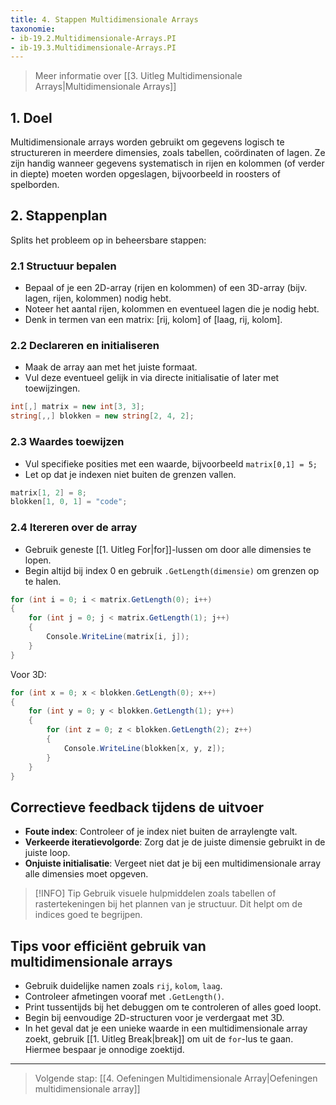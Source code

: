 ```yaml
---
title: 4. Stappen Multidimensionale Arrays
taxonomie:
- ib-19.2.Multidimensionale-Arrays.PI
- ib-19.3.Multidimensionale-Arrays.PI
---
```


> Meer informatie over [[3. Uitleg Multidimensionale Arrays|Multidimensionale Arrays]]

## 1. Doel
Multidimensionale arrays worden gebruikt om gegevens logisch te structureren in meerdere dimensies, zoals tabellen, coördinaten of lagen. Ze zijn handig wanneer gegevens systematisch in rijen en kolommen (of verder in diepte) moeten worden opgeslagen, bijvoorbeeld in roosters of spelborden.

## 2. Stappenplan
Splits het probleem op in beheersbare stappen:

### 2.1 Structuur bepalen
- Bepaal of je een 2D-array (rijen en kolommen) of een 3D-array (bijv. lagen, rijen, kolommen) nodig hebt.
- Noteer het aantal rijen, kolommen en eventueel lagen die je nodig hebt.
- Denk in termen van een matrix: [rij, kolom] of [laag, rij, kolom].

### 2.2 Declareren en initialiseren
- Maak de array aan met het juiste formaat.
- Vul deze eventueel gelijk in via directe initialisatie of later met toewijzingen.

```csharp
int[,] matrix = new int[3, 3];
string[,,] blokken = new string[2, 4, 2];
```

### 2.3 Waardes toewijzen
- Vul specifieke posities met een waarde, bijvoorbeeld `matrix[0,1] = 5;`
- Let op dat je indexen niet buiten de grenzen vallen.

```csharp
matrix[1, 2] = 8;
blokken[1, 0, 1] = "code";
```

### 2.4 Itereren over de array
- Gebruik geneste [[1. Uitleg For|for]]-lussen om door alle dimensies te lopen.
- Begin altijd bij index 0 en gebruik `.GetLength(dimensie)` om grenzen op te halen.

```csharp
for (int i = 0; i < matrix.GetLength(0); i++)
{
    for (int j = 0; j < matrix.GetLength(1); j++)
    {
        Console.WriteLine(matrix[i, j]);
    }
}
```

Voor 3D:
```csharp
for (int x = 0; x < blokken.GetLength(0); x++)
{
    for (int y = 0; y < blokken.GetLength(1); y++)
    {
        for (int z = 0; z < blokken.GetLength(2); z++)
        {
            Console.WriteLine(blokken[x, y, z]);
        }
    }
}
```

## Correctieve feedback tijdens de uitvoer
- **Foute index**: Controleer of je index niet buiten de arraylengte valt.
- **Verkeerde iteratievolgorde**: Zorg dat je de juiste dimensie gebruikt in de juiste loop.
- **Onjuiste initialisatie**: Vergeet niet dat je bij een multidimensionale array alle dimensies moet opgeven.

> [!INFO] Tip
> Gebruik visuele hulpmiddelen zoals tabellen of rastertekeningen bij het plannen van je structuur. Dit helpt om de indices goed te begrijpen.

## Tips voor efficiënt gebruik van multidimensionale arrays
- Gebruik duidelijke namen zoals `rij`, `kolom`, `laag`.
- Controleer afmetingen vooraf met `.GetLength()`.
- Print tussentijds bij het debuggen om te controleren of alles goed loopt.
- Begin bij eenvoudige 2D-structuren voor je verdergaat met 3D.
- In het geval dat je een unieke waarde in een multidimensionale array zoekt, gebruik [[1. Uitleg Break|break]] om uit de `for`-lus te gaan. Hiermee bespaar je onnodige zoektijd.

---

> Volgende stap: [[4. Oefeningen Multidimensionale Array|Oefeningen multidimensionale array]]
